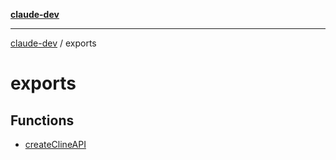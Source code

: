 [**claude-dev**](../README.md)

***

[claude-dev](../README.md) / exports

# exports

## Functions

- [createClineAPI](functions/createClineAPI.md)
